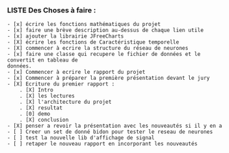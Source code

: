 ### LISTE Des Choses à faire :
    - [x] écrire les fonctions mathématiques du projet
    - [x] faire une brève description au-dessus de chaque lien utile
    - [x] ajouter la librairie JFreeCharts
    - [X] écrire les fonctions de Caractéristique temporelle
    - [X] commencer à ecrire la structure du réseau de neurones
    - [x] faire une classe qui recupere le fichier de données et le convertit en tableau de
    données.
    - [x] Commencer à ecrire le rapport du projet
    - [x] Commencer à préparer la première présentation devant le jury
    - [X] Ecriture du premier rapport :
        . [X] Intro
        . [X] les lectures
        . [X] l'architecture du projet
        . [X] resultat
        . [0] demo
        . [X] conclusion
    - [X] penser a revoir la présentation avec les nouveautés si il y en a
    - [ ] Creer un set de donné bidon pour tester le reseau de neurones
    - [ ] test la nouvelle lib d'affichage de signal
    - [ ] retaper le nouveau rapport en incorporant les nouveautés